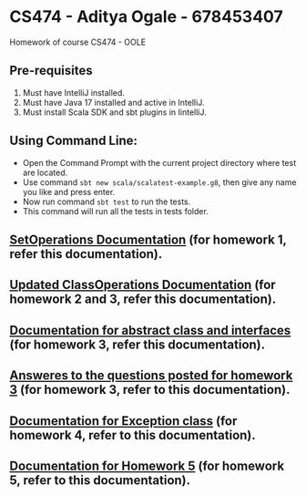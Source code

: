 # CS474 - Aditya Ogale - 678453407
Homework of course CS474 - OOLE

## Pre-requisites
1. Must have IntelliJ installed.
2. Must have Java 17 installed and active in IntelliJ.
3. Must install Scala SDK and sbt plugins in IintelliJ.

## Using Command Line:
  - Open the Command Prompt with the current project directory where test are located.
  - Use command ```sbt new scala/scalatest-example.g8```, then give any name you like and press enter.
  - Now run command ```sbt test``` to run the tests. 
  - This command will run all the tests in tests folder.

## [SetOperations Documentation](SetOperations.md) (for homework 1, refer this documentation).
## [Updated ClassOperations Documentation](ClassOperations.md) (for homework 2 and 3, refer this documentation).
## [Documentation for abstract class and interfaces](AbstractClassAndInterfaceOp.md) (for homework 3, refer this documentation).
## [Answeres to the questions posted for homework 3](Answers_to_the_questions_posted.md) (for homework 3, refer to this documentation).
## [Documentation for Exception class](ExceptionOperations.md) (for homework 4, refer to this documentation).
## [Documentation for Homework 5](PartialEval_and_Optimizer.md) (for homework 5, refer to this documentation).
